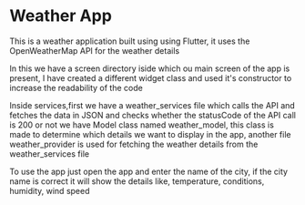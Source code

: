 # Weather App

This is a weather application built using using Flutter, it uses the OpenWeatherMap API for the weather details

In this we have a screen directory iside which ou main screen of the app is present, I have created a different widget class and used it's constructor to increase the readability of the code

Inside services,first we have a weather_services file which calls the API and fetches the data in JSON and checks whether the statusCode of the API call is 200 or not we have Model class named weather_model, this class is made to determine which details we want to display in the app, another file weather_provider is used for fetching the weather details from the weather_services file

To use the app just open the app and enter the name of the city, if the city name is correct it will show the details like, temperature, conditions, humidity, wind speed